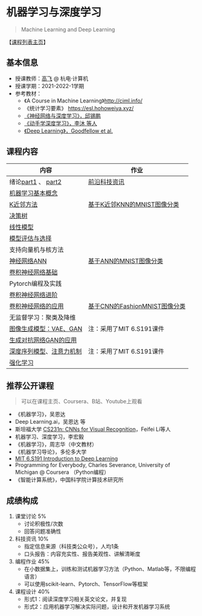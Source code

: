 # 机器学习与深度学习

> Machine Learning and Deep Learning

【[课程列表主页](https://aiart.live/courses/)】

## 基本信息

- 授课教师：[高飞](http://aiart.live) @ 杭电·计算机
- 授课学期：2021-2022-1学期
- 参考教材：
  - 《A Course in Machine Learning》http://ciml.info/
  - 《统计学习要素》 https://esl.hohoweiya.xyz/
  - [《神经网络与深度学习》，邱锡鹏](https://nndl.github.io/)
  - [《动手学深度学习》，李沐 等人 ](https://d2l.ai/ )
  - [《Deep Learning》，Goodfellow et al.](https://www.deeplearningbook.org/) 

## 课程内容

| 内容                                       | 作业                                       |
| ---------------------------------------- | ---------------------------------------- |
| 绪论[part1](机器学习与深度学习/01MLDL-绪论part1.pdf) 、 [part2](机器学习与深度学习/01MLDL-绪论part2.pdf) | [前沿科技资讯](深度学习/dl-assignment4-TechNews.md) |
| [机器学习基本概念](机器学习与深度学习/02机器学习基本概念.pdf)     |                                          |
| [K近邻方法](机器学习与深度学习/03K近邻方法及实践.pdf)        | [基于K近邻KNN的MNIST图像分类](深度学习/dl-assignment1-knn.md) |
| [决策树](机器学习与深度学习/04决策树.pdf)               |                                          |
| [线性模型](机器学习与深度学习/05线性模型.pdf)             |                                          |
| [模型评估与选择](深度学习/2021/chap2.2-模型评估与选择.pdf) |                                          |
| 支持向量机与核方法                                |                                          |
| [神经网络ANN](深度学习/2021/chap4-前馈神经网络.pdf)    | [基于ANN的MNIST图像分类](深度学习/dl-assignment2-ann.md) |
| [卷积神经网络基础](深度学习/2021/chap5.1-卷积神经网络I.pdf) |                                          |
| Pytorch编程及实践                             |                                          |
| [卷积神经网络进阶](深度学习/2021/chap5.2-卷积神经网络II.pptx) |                                          |
| [卷积神经网络的应用](深度学习/2021/chap5.3-AdaIN.pptx) | [基于CNN的FashionMNIST图像分类](深度学习/dl-assignment3-cnn.md) |
| 无监督学习：聚类及降维                              |                                          |
| [图像生成模型：VAE、GAN ](深度学习/2021/chap6.1-Deep_Generative_Modeling_6S191_MIT.pdf) | 注：采用了MIT 6.S191课件                        |
| [生成对抗网络GAN的应用](深度学习/2021/chap6-生成对抗网络及其应用.pptx) |                                          |
| [深度序列模型](深度学习/2021/Chap8-Deep_Sequence_Modeling_6S191_MIT.pdf)、[注意力机制 ](深度学习/2021/chap9-注意力机制.pptx) | 注：采用了MIT 6.S191课件                        |
| [强化学习]()                                 |                                          |

## 推荐公开课程

> 可以在课程主页、Coursera、B站、Youtube上观看

- 《机器学习》，吴恩达
- Deep Learning.ai，吴恩达 等
- 斯坦福大学 [CS231n: CNNs for Visual Recognition](http://cs231n.stanford.edu/)，Feifei Li等人
- 机器学习、深度学习，李宏毅
- 《机器学习》，周志华（中文教材）
- 《机器学习导论》，多伦多大学
- [MIT 6.S191 Introduction to Deep Learning](http://introtodeeplearning.com/)
- Programming for Everybody, Charles Severance, University of Michigan @ Coursera （Python编程）
- 《智能计算系统》，中国科学院计算技术研究所


##  成绩构成

1. 课堂讨论 5%
   - 讨论积极性/次数
   - 回答问题准确性
2. 科技资讯 10%
   - 指定信息来源（科技类公众号），人均1条
   - 口头报告：内容充实性、报告美观性、讲解清晰度
3. 编程作业 45%
   - 在小数据集上，训练和测试机器学习方法（Python、Matlab等，不限编程语言）
   - 可以使用scikit-learn、Pytorch、TensorFlow等框架
4. 课程设计 40%
   - 形式1：阅读深度学习相关英文论文，并复现
   - 形式2：应用机器学习解决实际问题，设计和开发机器学习系统